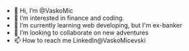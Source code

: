 - 👋 Hi, I’m @VaskoMic
- 👀 I’m interested in finance and coding.
- 🌱 I’m currently learning web developing, but I'm ex-banker
- 💞️ I’m looking to collaborate on new adventures
- 📫 How to reach me LinkedIn@VaskoMicevski

<!---
VaskoMic/VaskoMic is a ✨ special ✨ repository because its `README.md` (this file) appears on your GitHub profile.
You can click the Preview link to take a look at your changes.
--->
